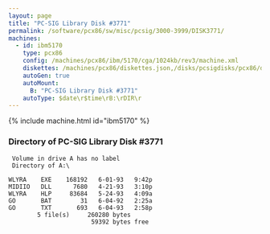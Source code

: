 ```yaml
---
layout: page
title: "PC-SIG Library Disk #3771"
permalink: /software/pcx86/sw/misc/pcsig/3000-3999/DISK3771/
machines:
  - id: ibm5170
    type: pcx86
    config: /machines/pcx86/ibm/5170/cga/1024kb/rev3/machine.xml
    diskettes: /machines/pcx86/diskettes.json,/disks/pcsigdisks/pcx86/diskettes.json
    autoGen: true
    autoMount:
      B: "PC-SIG Library Disk #3771"
    autoType: $date\r$time\rB:\rDIR\r
---
```


{% include machine.html id="ibm5170" %}

### Directory of PC-SIG Library Disk #3771

     Volume in drive A has no label
     Directory of A:\

    WLYRA    EXE    168192   6-01-93   9:42p
    MIDIIO   DLL      7680   4-21-93   3:10p
    WLYRA    HLP     83684   5-24-93   4:09a
    GO       BAT        31   6-04-92   2:25a
    GO       TXT       693   6-04-93   2:58p
            5 file(s)     260280 bytes
                           59392 bytes free

